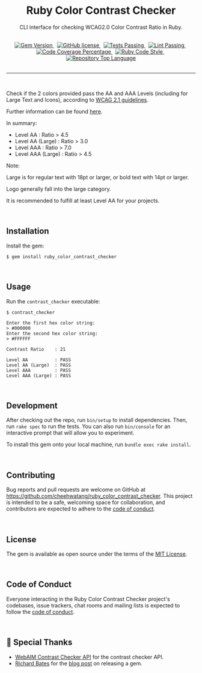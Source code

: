 <div align="center">
  <h1 align="center">Ruby Color Contrast Checker</h1>
  <p align="center">CLI interface for checking WCAG2.0 Color Contrast Ratio in Ruby.</p>
</div>

<br />

<div align="center">
  <a href="https://badge.fury.io/rb/ruby_color_contrast_checker">
    <img alt="Gem Version" src="https://badge.fury.io/rb/ruby_color_contrast_checker.svg" />
  </a>
  &nbsp;
  <a href="https://github.com/cheehwatang/ruby_color_contrast_checker/blob/main/LICENSE.txt">
    <img alt="GitHub license" src="https://img.shields.io/github/license/cheehwatang/ruby_color_contrast_checker" />
  </a>
  &nbsp;
  <a href="#">
    <img alt="Tests Passing" src="https://github.com/cheehwatang/ruby_color_contrast_checker/workflows/Test/badge.svg" />
  </a>
  &nbsp;
  <a href="#">
    <img alt="Lint Passing" src="https://github.com/cheehwatang/ruby_color_contrast_checker/workflows/Lint/badge.svg" />
  </a>
  &nbsp;
  <a href="#">
    <img alt="Code Coverage Percentage" src="https://codecov.io/gh/cheehwatang/ruby_color_contrast_checker/branch/master/graph/badge.svg" />
  </a>
  &nbsp;
  <a href="https://github.com/standardrb/standard">
    <img alt="Ruby Code Style" src="https://img.shields.io/badge/code_style-standard-brightgreen.svg" />
  </a>
  &nbsp;
  <a href="#">
    <img alt="Repository Top Language" src="https://img.shields.io/github/languages/top/cheehwatang/ruby_color_contrast_checker" />
  </a>
</div>

<br />

<hr />

<br />

Check if the 2 colors provided pass the AA and AAA Levels (including for Large Text and Icons), according to [WCAG 2.1 guidelines](https://www.w3.org/WAI/WCAG21/Understanding/contrast-minimum.html).

Further information can be found [here](https://webaim.org/articles/contrast/).

In summary:

- Level AA : Ratio > 4.5
- Level AA (Large) : Ratio > 3.0
- Level AAA : Ratio > 7.0
- Level AAA (Large) : Ratio > 4.5

Note:

Large is for regular text with 18pt or larger, or bold text with 14pt or larger.

Logo generally fall into the large category.

It is recommended to fulfill at least Level AA for your projects.

<br />

## Installation

Install the gem:

```console
$ gem install ruby_color_contrast_checker
```

<br />

## Usage

Run the `contrast_checker` executable:

```console
$ contrast_checker

Enter the first hex color string:
> #000000
Enter the second hex color string:
> #FFFFFF

Contrast Ratio    : 21

Level AA          : PASS
Level AA (Large)  : PASS
Level AAA         : PASS
Level AAA (Large) : PASS
```

<br />

## Development

After checking out the repo, run `bin/setup` to install dependencies. Then, run `rake spec` to run the tests. You can also run `bin/console` for an interactive prompt that will allow you to experiment.

To install this gem onto your local machine, run `bundle exec rake install`.

<br />

## Contributing

Bug reports and pull requests are welcome on GitHub at https://github.com/cheehwatang/ruby_color_contrast_checker. This project is intended to be a safe, welcoming space for collaboration, and contributors are expected to adhere to the [code of conduct](https://github.com/cheehwatang/ruby_color_contrast_checker/blob/master/CODE_OF_CONDUCT.md).

<br />

## License

The gem is available as open source under the terms of the [MIT License](https://opensource.org/licenses/MIT).

<br />

## Code of Conduct

Everyone interacting in the Ruby Color Contrast Checker project's codebases, issue trackers, chat rooms and mailing lists is expected to follow the [code of conduct](https://github.com/cheehwatang/ruby_color_contrast_checker/blob/master/CODE_OF_CONDUCT.md).

<br />

## 🌟 Special Thanks

- [WebAIM Contrast Checker API](https://webaim.org/resources/contrastchecker/) for the contrast checker API.
- [Richard Bates](https://github.com/richo225) for the [blog post](https://richardbates.dev/blog/2023-05-05) on releasing a gem.
